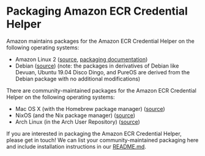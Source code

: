 # Packaging Amazon ECR Credential Helper

Amazon maintains packages for the Amazon ECR Credential Helper on the following
operating systems:

* Amazon Linux 2
  ([source](https://github.com/awslabs/amazon-ecr-credential-helper/tree/amazonlinux),
  [packaging documentation](https://github.com/awslabs/amazon-ecr-credential-helper/blob/amazonlinux/docs/packaging-amazon-linux.md))
* Debian
  ([source](https://github.com/awslabs/amazon-ecr-credential-helper/tree/debian))
  (note: the packages in derivatives of Debian like Devuan, Ubuntu 19.04 Disco
  Dingo, and PureOS are derived from the Debian package with no additional
  modifications)
  
There are community-maintained packages for the Amazon ECR Credential Helper on
the following operating systems:

* Mac OS X (with the Homebrew package manager)
  ([source](https://github.com/Homebrew/homebrew-core/blob/master/Formula/d/docker-credential-helper-ecr.rb))
* NixOS (and the Nix package manager)
  ([source](https://github.com/NixOS/nixpkgs/blob/master/pkgs/tools/admin/amazon-ecr-credential-helper/default.nix))
* Arch Linux (in the Arch User Repository)
  ([source](https://aur.archlinux.org/packages/amazon-ecr-credential-helper))

If you are interested in packaging the Amazon ECR Credential Helper, please get
in touch!  We can list your community-maintained packaging here and include
installation instructions in our [README.md](../README.md).
